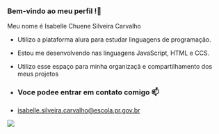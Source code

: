 ### Bem-vindo ao meu perfil !🐜
Meu nome é Isabelle Chuene Silveira Carvalho 
- Utilizo a plataforma alura para estudar linguagens de programação.
- Estou me desenvolvendo nas linguagens JavaScript, HTML e CCS.
- Utilizo esse espaço para minha organizaçã e compartilhamento dos meus projetos

- ### Voce podee entrar em contato comigo 📫
- isabelle.silveira.carvalho@escola.pr.gov.br

![](https://media.tenor.com/tZRpSE2eMeoAAAAd/backyardigans-dancing.gif)
